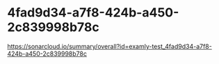 # 4fad9d34-a7f8-424b-a450-2c839998b78c
https://sonarcloud.io/summary/overall?id=examly-test_4fad9d34-a7f8-424b-a450-2c839998b78c
